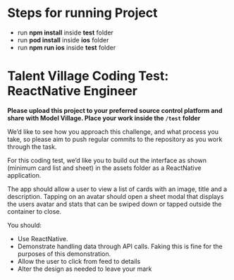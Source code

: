 # Steps for running Project

* run **npm install** inside **test** folder
* run **pod install** inside **ios** folder
* run **npm run ios** inside **test** folder

# Talent Village Coding Test: ReactNative Engineer

**Please upload this project to your preferred source control platform and share with Model Village. Place your work inside the `/test` folder**

We’d like to see how you approach this challenge, and what process you take, so please aim to push regular commits to the repository as you work through the task.

For this coding test, we’d like you to build out the interface as shown (minimum card list and sheet) in the assets folder as a ReactNative application.

The app should allow a user to view a list of cards with an image, title and a description. Tapping on an avatar should open a sheet modal that displays the users avatar and stats that can be swiped down or tapped outside the container to close.

You should:

* Use ReactNative.
* Demonstrate handling data through API calls. Faking this is fine for the purposes of this demonstration.
* Allow the user to click from feed to details
* Alter the design as needed to leave your mark
